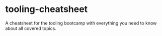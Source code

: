 # tooling-cheatsheet
A cheatsheet for the tooling bootcamp with everything you need to know about all covered topics.
